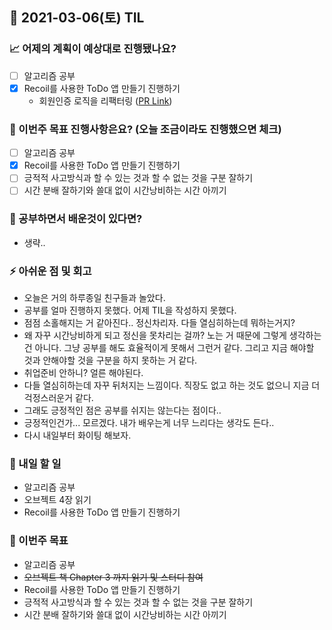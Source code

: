 ## 📆 2021-03-06(토) TIL

### 📈 어제의 계획이 예상대로 진행됐나요?
- [ ] 알고리즘 공부
- [x] Recoil를 사용한 ToDo 앱 만들기 진행하기
  - 회원인증 로직을 리팩터링 ([PR Link](https://github.com/saseungmin/Recoil_ToDo/pull/49))

### 🦄 이번주 목표 진행사항은요? (오늘 조금이라도 진행했으면 체크)
- [ ] 알고리즘 공부
- [x] Recoil를 사용한 ToDo 앱 만들기 진행하기
- [ ] 긍적적 사고방식과 할 수 있는 것과 할 수 없는 것을 구분 잘하기
- [ ] 시간 분배 잘하기와 쓸대 없이 시간낭비하는 시간 아끼기

### 🤔 공부하면서 배운것이 있다면?
- 생략..

### ⚡ 아쉬운 점 및 회고
- 오늘은 거의 하루종일 친구들과 놀았다.
- 공부를 얼마 진행하지 못했다. 어제 TIL을 작성하지 못했다.
- 점점 소홀해지는 거 같아진다.. 정신차리자. 다들 열심히하는데 뭐하는거지?
- 왜 자꾸 시간낭비하게 되고 정신을 못차리는 걸까? 노는 거 때문에 그렇게 생각하는 건 아니다. 그냥 공부를 해도 효율적이게 못해서 그런거 같다. 그리고 지금 해야할 것과 안해야할 것을 구분을 하지 못하는 거 같다.
- 취업준비 안하니? 얼른 해야된다.
- 다들 열심히하는데 자꾸 뒤처지는 느낌이다. 직장도 없고 하는 것도 없으니 지금 더 걱정스러운거 같다.
- 그래도 긍정적인 점은 공부를 쉬지는 않는다는 점이다..
- 긍정적인건가... 모르겠다. 내가 배우는게 너무 느리다는 생각도 든다..
- 다시 내일부터 화이팅 해보자.

### 🚀 내일 할 일
- 알고리즘 공부
- 오브젝트 4장 읽기
- Recoil를 사용한 ToDo 앱 만들기 진행하기

### 🎯 이번주 목표
- 알고리즘 공부
- ~~오브젝트 책 Chapter 3 까지 읽기 및 스터디 참여~~
- Recoil를 사용한 ToDo 앱 만들기 진행하기
- 긍적적 사고방식과 할 수 있는 것과 할 수 없는 것을 구분 잘하기
- 시간 분배 잘하기와 쓸대 없이 시간낭비하는 시간 아끼기